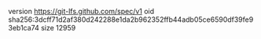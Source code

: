 version https://git-lfs.github.com/spec/v1
oid sha256:3dcff71d2af380d242288e1da2b962352ffb44adb05ce6590df39fe93eb1ca74
size 12959
